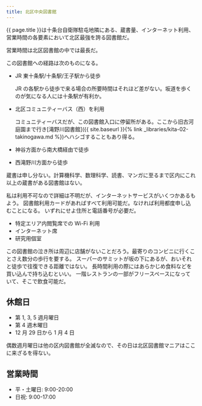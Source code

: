 ```yaml
---
title: 北区中央図書館
---
```


{{ page.title }}は十条台自衛隊駐屯地隣にある、蔵書量、インターネット利用、営業時間の各要素において北区最強を誇る図書館だ。

営業時間は北区図書館の中では最長だ。

この図書館への経路は次のものになる。

* JR 東十条駅/十条駅/王子駅から徒歩

  JR の各駅から徒歩で来る場合の所要時間はそれほど差がない。坂道を歩くのが気になる人には十条駅が有利か。

* 北区コミュニティーバス（西）を利用

  コミュニティーバスだが、この図書館入口に停留所がある。ここから旧古河庭園まで行き[滝野川図書館]({{ site.baseurl }}{% link _libraries/kita-02-takinogawa.md %})へハシゴすることもあり得る。

* 神谷方面から南大橋経由で徒歩
* 西滝野川方面から徒歩

蔵書は申し分ない。計算機科学、数理科学、読書、マンガに至るまで区内にこれ以上の蔵書がある図書館はない。

私は利用不可なので詳細は不明だが、インターネットサービスがいくつかあるもよう。
図書館利用カードがあればすべて利用可能だ。なければ利用都度申し込むことになる。
いずれにせよ住所と電話番号が必要だ。

* 特定エリア内閲覧席での Wi-Fi 利用
* インターネット席
* 研究用個室

この図書館の泣き所は周辺に店舗がないことだろう。最寄りのコンビニに行くことさえ数分の歩行を要する。
スーパーのサミットが坂の下にあるが、おいそれと徒歩で往復できる距離ではない。
長時間利用の際にはあらかじめ食料などを買い込んで持ち込むといい。
一階レストランの一部がフリースペースになっていて、そこで飲食可能だ。

## 休館日

* 第 1, 3, 5 週月曜日
* 第 4 週木曜日
* 12 月 29 日から 1 月 4 日

偶数週月曜日は他の区内図書館が全滅なので、その日は北区図書館マニアはここに来ざるを得ない。

## 営業時間

* 平・土曜日: 9:00-20:00
* 日祝: 9:00-17:00
